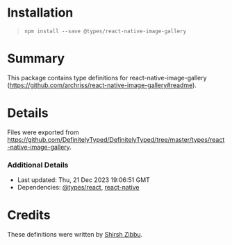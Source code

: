 # Installation
> `npm install --save @types/react-native-image-gallery`

# Summary
This package contains type definitions for react-native-image-gallery (https://github.com/archriss/react-native-image-gallery#readme).

# Details
Files were exported from https://github.com/DefinitelyTyped/DefinitelyTyped/tree/master/types/react-native-image-gallery.

### Additional Details
 * Last updated: Thu, 21 Dec 2023 19:06:51 GMT
 * Dependencies: [@types/react](https://npmjs.com/package/@types/react), [react-native](https://npmjs.com/package/react-native)

# Credits
These definitions were written by [Shirsh Zibbu](https://github.com/zhirzh).
